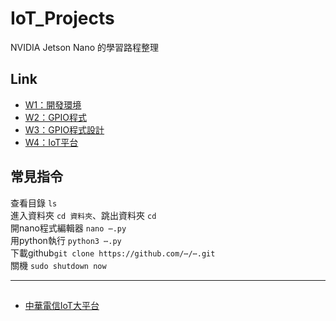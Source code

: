 # IoT_Projects
NVIDIA Jetson Nano 的學習路程整理  
## Link
+ [W1：開發環境](https://github.com/06160193/IoT_Projects/blob/main/W1：開發環境/README_W1.md)
+ [W2：GPIO程式](https://github.com/06160193/IoT_Projects/blob/main/W2：GPIO程式/README_W2.md)
+ [W3：GPIO程式設計](https://github.com/06160193/IoT_Projects/blob/main/W3：GPIO程式設計/README_W3.md)
+ [W4：IoT平台](IoT_Projects/blob/main/W4：IoT平台/README_W4.md)

## 常見指令
查看目錄 `ls`  
進入資料夾 `cd 資料夾`、跳出資料夾 `cd`   
開nano程式編輯器 `nano ⋯.py`  
用python執行 `python3 ⋯.py`  
下載github`git clone https://github.com/⋯/⋯.git`   
關機 `sudo shutdown now`  



***
##
- [中華電信IoT大平台](https://iot.cht.com.tw)
